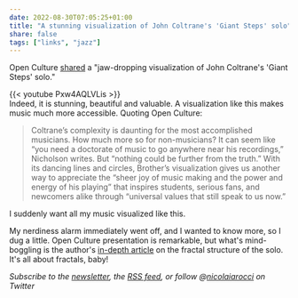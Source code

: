 ```yaml
---
date: 2022-08-30T07:05:25+01:00
title: "A stunning visualization of John Coltrane's 'Giant Steps' solo"
share: false
tags: ["links", "jazz"]
---                   
```

Open Culture [shared][1] a "jaw-dropping visualization of John Coltrane's 'Giant
Steps' solo."

{{< youtube Pxw4AQLVLis >}}
</br>
Indeed, it is stunning, beautiful and valuable. A visualization like this makes
music much more accessible. Quoting Open Culture:

> Coltrane’s complexity is daunting for the most accomplished musicians. How
> much more so for non-musicians? It can seem like “you need a doctorate of
> music to go anywhere near his recordings,” Nicholson writes. But “nothing
> could be further from the truth.” With its dancing lines and circles,
> Brother’s visualization gives us another way to appreciate the “sheer joy of
> music making and the power and energy of his playing” that inspires students,
> serious fans, and newcomers alike through “universal values that still speak
> to us now.”

I suddenly want all my music visualized like this.

My nerdiness alarm immediately went off, and I wanted to know more, so I dug
a little. Open Culture presentation is remarkable, but what's mind-boggling is
the author's [in-depth article][2] on the fractal structure of the solo. It's
all about fractals, baby!


*Subscribe to the [newsletter][nl], the [RSS feed][rss], or follow @[nicolaiarocci][tw] on Twitter*

 [1]: https://www.openculture.com/2022/08/watch-a-jaw-dropping-visualization-of-john-coltranes-giant-steps-solo.html
 [2]: https://medium.com/@harlan.j.brothers/giants-steps-the-fractal-structure-of-coltranes-iconic-solo-706ee8c8e79e
 [rss]: https://nicolaiarocci.com/index.xml
 [tw]: http://twitter.com/nicolaiarocci
 [nl]: https://nicolaiarocci.substack.com
